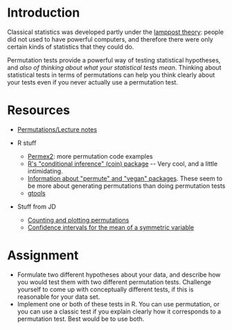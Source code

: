 Introduction
============

Classical statistics was developed partly under the [lamppost
theory](lamppost_theory.html): people did not used to have
powerful computers, and therefore there were only certain kinds of
statistics that they could do.

Permutation tests provide a powerful way of testing statistical
hypotheses, and *also of thinking about what your statistical tests
mean*. Thinking about statistical tests in terms of permutations can
help you think clearly about your tests even if you never actually use a
permutation test.

Resources
=========

-   [Permutations/Lecture notes](Permutations/Lecture_notes.html)


-   R stuff
    -   [Permex2](Permex2.html): more permutation code examples
    -   [R's "conditional inference" (coin)
        package](http://cran.r-project.org/web/packages/coin/index.html)
        -- Very cool, and a little intimidating.
    -   [Information about "permute" and "vegan"
        packages](http://ucfagls.wordpress.com/2011/10/04/permute-a-package-for-generating-restricted-permutations/).
        These seem to be more about generating permutations than doing
        permutation tests
    -   [gtools](http://cran.r-project.org/web/packages/gtools/index.html)


-   Stuff from JD
    -   [Counting and plotting
        permutations](http://lalashan.mcmaster.ca/theobio/math/index.php/Permutation_tests)
    -   [Confidence intervals for the mean of a symmetric
        variable](http://lalashan.mcmaster.ca/ecostats/permmean.html)

Assignment
==========

-   Formulate two different hypotheses about your data, and describe how
    you would test them with two different permutation tests. Challenge
    yourself to come up with conceptually different tests, if this is
    reasonable for your data set.
-   Implement one or both of these tests in R. You can use permutation,
    or you can use a classic test if you explain clearly how it
    corresponds to a permutation test. Best would be to use both.


